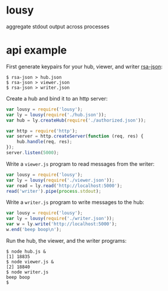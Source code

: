 # lousy

aggregate stdout output across processes

# api example

First generate keypairs for your hub, viewer, and writer
[rsa-json](https://github.com/substack/rsa-json):

```
$ rsa-json > hub.json
$ rsa-json > viewer.json
$ rsa-json > writer.json
```

Create a hub and bind it to an http server:

``` js
var lousy = require('lousy');
var ly = lousy(require('./hub.json'));
var hub = ly.createHub(require('./authorized.json'));

var http = require('http');
var server = http.createServer(function (req, res) {
    hub.handle(req, res);
});
server.listen(5000);
```

Write a `viewer.js` program to read messages from the writer:

``` js
var lousy = require('lousy');
var ly = lousy(require('./viewer.json'));
var read = ly.read('http://localhost:5000');
read('writer').pipe(process.stdout);
```

Write a `writer.js` program to write messages to the hub:

``` js
var lousy = require('lousy');
var ly = lousy(require('./writer.json'));
var w = ly.write('http://localhost:5000');
w.end('beep boop\n');
```

Run the hub, the viewer, and the writer programs:

```
$ node hub.js &
[1] 18835
$ node viewer.js &
[2] 18840
$ node writer.js
beep boop
$ 
```
